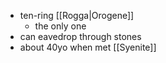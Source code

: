- ten-ring [[Rogga|Orogene]]
	- the only one
- can eavedrop through stones
- about 40yo when met [[Syenite]]